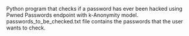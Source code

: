 Python program that checks if a password has ever been hacked using Pwned Passwords endpoint with k-Anonymity model.
passwords_to_be_checked.txt file contains the passwords that the user wants to check.
